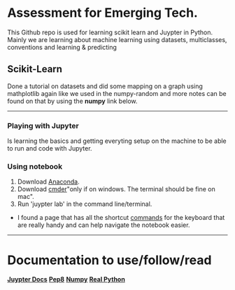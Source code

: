 # Assessment for Emerging Tech.
This Github repo is used for learning scikit learn and Juypter in Python. Mainly we are learning about machine learning using datasets, multiclasses, conventions and learning & predicting

## Scikit-Learn
Done a tutorial on datasets and did some mapping on a graph using mathplotlib again like we used in the numpy-random and more notes can be found on that by using the **numpy** link below.
***




### Playing with Jupyter
Is learning the basics and getting everyting setup on the machine to be able to run and code with Jupyter.

### Using notebook
1. Download [Anaconda](https://www.anaconda.com/products/individual).
2. Download [cmder](https://cmder.net/)"only if on windows. The terminal should be fine on mac".
3. Run 'juypter lab' in the command line/terminal.

- I found a page that has all the shortcut [commands](https://towardsdatascience.com/jypyter-notebook-shortcuts-bf0101a98330) for the keyboard that are really handy and can help navigate the notebook easier.
***
# Documentation to use/follow/read

**[Juypter Docs](https://jupyter.org/documentation)**
**[Pep8](https://www.python.org/dev/peps/pep-0008/)**
**[Numpy](https://numpy.org/doc/stable/reference/random/index.html)**
**[Real Python](https://realpython.com/)**